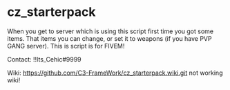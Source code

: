 # cz_starterpack

When you get to server which is using this script first time you got some items. That items you can change, or set it to weapons (if you have PVP GANG server).
This is script is for FIVEM!

Contact:
!!Its_Cehic#9999

Wiki: 
https://github.com/C3-FrameWork/cz_starterpack.wiki.git
not working wiki!